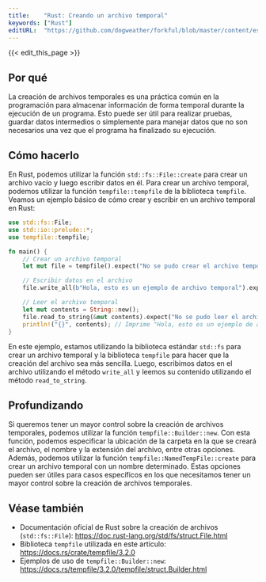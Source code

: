 ```yaml
---
title:    "Rust: Creando un archivo temporal"
keywords: ["Rust"]
editURL:  "https://github.com/dogweather/forkful/blob/master/content/es/rust/creating-a-temporary-file.md"
---
```


{{< edit_this_page >}}

## Por qué

La creación de archivos temporales es una práctica común en la programación para almacenar información de forma temporal durante la ejecución de un programa. Esto puede ser útil para realizar pruebas, guardar datos intermedios o simplemente para manejar datos que no son necesarios una vez que el programa ha finalizado su ejecución.

## Cómo hacerlo

En Rust, podemos utilizar la función `std::fs::File::create` para crear un archivo vacío y luego escribir datos en él. Para crear un archivo temporal, podemos utilizar la función `tempfile::tempfile` de la biblioteca `tempfile`. Veamos un ejemplo básico de cómo crear y escribir en un archivo temporal en Rust:

```Rust
use std::fs::File;
use std::io::prelude::*;
use tempfile::tempfile;

fn main() {
    // Crear un archivo temporal
    let mut file = tempfile().expect("No se pudo crear el archivo temporal");

    // Escribir datos en el archivo
    file.write_all(b"Hola, esto es un ejemplo de archivo temporal").expect("No se pudo escribir en el archivo");

    // Leer el archivo temporal
    let mut contents = String::new();
    file.read_to_string(&mut contents).expect("No se pudo leer el archivo");
    println!("{}", contents); // Imprime "Hola, esto es un ejemplo de archivo temporal"
}
```

En este ejemplo, estamos utilizando la biblioteca estándar `std::fs` para crear un archivo temporal y la biblioteca `tempfile` para hacer que la creación del archivo sea más sencilla. Luego, escribimos datos en el archivo utilizando el método `write_all` y leemos su contenido utilizando el método `read_to_string`.

## Profundizando

Si queremos tener un mayor control sobre la creación de archivos temporales, podemos utilizar la función `tempfile::Builder::new`. Con esta función, podemos especificar la ubicación de la carpeta en la que se creará el archivo, el nombre y la extensión del archivo, entre otras opciones. Además, podemos utilizar la función `tempfile::NamedTempFile::create` para crear un archivo temporal con un nombre determinado. Estas opciones pueden ser útiles para casos específicos en los que necesitamos tener un mayor control sobre la creación de archivos temporales.

## Véase también

- Documentación oficial de Rust sobre la creación de archivos (`std::fs::File`): https://doc.rust-lang.org/std/fs/struct.File.html
- Biblioteca `tempfile` utilizada en este artículo: https://docs.rs/crate/tempfile/3.2.0
- Ejemplos de uso de `tempfile::Builder::new`: https://docs.rs/tempfile/3.2.0/tempfile/struct.Builder.html